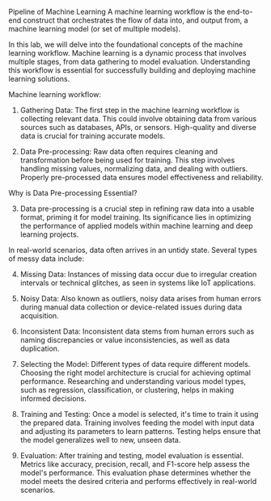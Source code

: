 Pipeline of Machine Learning
A machine learning workflow is the end-to-end construct that orchestrates the flow of data into, and output from, a machine learning model (or set of multiple models).

In this lab, we will delve into the foundational concepts of the machine learning workflow. Machine learning is a dynamic process that involves multiple stages, from data gathering to model evaluation. Understanding this workflow is essential for successfully building and deploying machine learning solutions.

Machine learning workflow:

1. Gathering Data:
The first step in the machine learning workflow is collecting relevant data. This could involve obtaining data from various sources such as databases, APIs, or sensors. High-quality and diverse data is crucial for training accurate models.

2. Data Pre-processing:
Raw data often requires cleaning and transformation before being used for training. This step involves handling missing values, normalizing data, and dealing with outliers. Properly pre-processed data ensures model effectiveness and reliability.

Why is Data Pre-processing Essential?

3. Data pre-processing is a crucial step in refining raw data into a usable format, priming it for model training. Its significance lies in optimizing the performance of applied models within machine learning and deep learning projects.

In real-world scenarios, data often arrives in an untidy state. Several types of messy data include:

4. Missing Data: Instances of missing data occur due to irregular creation intervals or technical glitches, as seen in systems like IoT applications.

5. Noisy Data: Also known as outliers, noisy data arises from human errors during manual data collection or device-related issues during data acquisition.

6. Inconsistent Data: Inconsistent data stems from human errors such as naming discrepancies or value inconsistencies, as well as data duplication.

7. Selecting the Model:
Different types of data require different models. Choosing the right model architecture is crucial for achieving optimal performance. Researching and understanding various model types, such as regression, classification, or clustering, helps in making informed decisions.

8. Training and Testing:
Once a model is selected, it's time to train it using the prepared data. Training involves feeding the model with input data and adjusting its parameters to learn patterns. Testing helps ensure that the model generalizes well to new, unseen data.

9. Evaluation:
After training and testing, model evaluation is essential. Metrics like accuracy, precision, recall, and F1-score help assess the model's performance. This evaluation phase determines whether the model meets the desired criteria and performs effectively in real-world scenarios.

